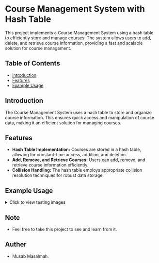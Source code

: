 # Course Management System with Hash Table

This project implements a Course Management System using a hash table to efficiently store and manage courses. The system allows users to add, delete, and retrieve course information, providing a fast and scalable solution for course management.

## Table of Contents

- [Introduction](#introduction)
- [Features](#features)
- [Example Usage](#example-usage)
## Introduction

The Course Management System uses a hash table to store and organize course information. This ensures quick access and manipulation of course data, making it an efficient solution for managing courses.

## Features

- **Hash Table Implementation:** Courses are stored in a hash table, allowing for constant-time access, addition, and deletion.
- **Add, Remove, and Retrieve Courses:** Users can add, remove, and retrieve course information efficiently.
- **Collision Handling:** The hash table employs appropriate collision resolution techniques for robust data storage.

## Example Usage

<details>
  <summary>Click to view testing images</summary>
![image](https://github.com/MusabMasalmah/HashTable_Project/assets/129512609/53364554-9c05-48cf-833c-dae58ea01bd2)
![image](https://github.com/MusabMasalmah/HashTable_Project/assets/129512609/f5e6989a-3ee9-42b0-8414-26c8cdacc6ab)
![image](https://github.com/MusabMasalmah/HashTable_Project/assets/129512609/978fef97-d73c-4897-9cfb-919c9dab8893)
![image](https://github.com/MusabMasalmah/HashTable_Project/assets/129512609/a4a35285-6aab-4b83-bc30-e462a89f6441)
</details>

 ## Note
 - Feel free to take this project to see and learn from it. 

 
 ## Auther
 - Musab Masalmah. 



